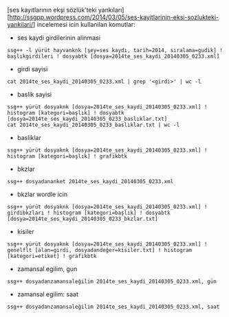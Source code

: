 [ses kayıtlarının ekşi sözlük’teki yankıları][http://ssgpp.wordpress.com/2014/03/05/ses-kayitlarinin-eksi-sozlukteki-yankilari/] incelemesi icin kullanilan komutlar:

* ses kaydi girdilerinin alinmasi
```
ssg++ -l yürüt hayvanknk [şey=ses kaydı, tarih=2014, sıralama=gudik] ! başlıkgirdileri ! dosyabtk [dosya=2014te_ses_kaydi_20140305_0233.xml]
```

* girdi sayisi
```
cat 2014te_ses_kaydi_20140305_0233.xml | grep '<girdi>' | wc -l
```

* baslik sayisi
```
ssg++ yürüt dosyaknk [dosya=2014te_ses_kaydi_20140305_0233.xml] ! histogram [kategori=başlık] ! dosyabtk [dosya=2014te_ses_kaydi_20140305_0233_baslıklar.txt]
cat 2014te_ses_kaydi_20140305_0233_baslıklar.txt | wc -l
```

* basliklar
```
ssg++ yürüt dosyaknk [dosya=2014te_ses_kaydi_20140305_0233.xml] ! histogram [kategori=başlık] ! grafikbtk
```

* bkzlar
```
ssg++ dosyadananket 2014te_ses_kaydi_20140305_0233.xml
```

* bkzlar wordle icin
```
ssg++ yürüt dosyaknk [dosya=2014te_ses_kaydi_20140305_0233.xml] ! girdibkzları ! histogram [kategori=başlık] ! dosyabtk [dosya=2014te_ses_kaydi_20140305_0233_bkzlar.txt]
```

* kisiler
```
ssg++ yürüt dosyaknk [dosya=2014te_ses_kaydi_20140305_0233.xml] ! genelflt [alan=girdi, dosyadandeğer=kisiler.txt] ! histogram [kategori=etiket] ! grafikbtk
```

* zamansal egilim, gun
```
ssg++ dosyadanzamansaleğilim 2014te_ses_kaydi_20140305_0233.xml, gün
```

* zamansal egilim: saat
```
ssg++ dosyadanzamansaleğilim 2014te_ses_kaydi_20140305_0233.xml, saat
```
